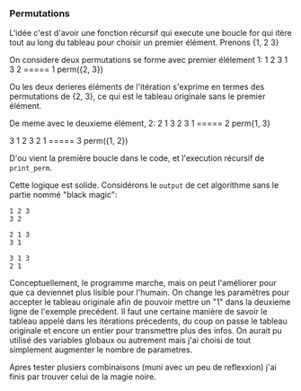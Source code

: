 ### Permutations

L'idée c'est d'avoir une fonction récursif qui execute une boucle for qui itère tout au long
du tableau pour choisir un premier élément. Prenons {1, 2 3}

On considere deux permutations se forme avec premier élélement 1:
1 2 3
1 3 2
===== 1 perm({2, 3})

Ou les deux derieres éléments de l'itération s'exprime en termes des permutations de {2, 3}, ce qui est le tableau originale sans le premier élément.

De meme avec le deuxieme élément, 2:
2 1 3
2 3 1
===== 2 perm{1, 3}

3 1 2
3 2 1
===== 3 perm({1, 2})

D'ou vient la première boucle dans le code, et l'execution récursif de `print_perm`.

Cette logique est solide. Considérons le `output` de cet algorithme sans le partie nommé "black magic":
```
1 2 3
3 2

2 1 3
3 1

3 1 3
2 1
```

Conceptuellement, le programme marche, mais on peut l'améliorer pour que ca deviennet plus lisible
pour l'humain. On change les paramètres pour accepter le tableau originale afin de pouvoir mettre un "1" dans la deuxieme ligne de l'exemple precédent. Il faut une certaine manière de savoir le tableau appelé dans les itérations précedents, du coup on passe le tableau originale et encore un entier pour transmettre plus des infos. On aurait pu utilisé des variables globaux ou autrement mais j'ai choisi de tout simplement augmenter le nombre de parametres.

Apres tester plusiers combinaisons (muni avec un peu de reflexxion) j'ai finis par trouver celui de la magie noire.
